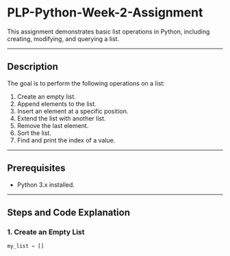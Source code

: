 # PLP-Python-Week-2-Assignment

This assignment demonstrates basic list operations in Python, including creating, modifying, and querying a list.

---

## Description
The goal is to perform the following operations on a list:
1. Create an empty list.
2. Append elements to the list.
3. Insert an element at a specific position.
4. Extend the list with another list.
5. Remove the last element.
6. Sort the list.
7. Find and print the index of a value.

---

## Prerequisites
- Python 3.x installed.

---

## Steps and Code Explanation

### 1. Create an Empty List
```python
my_list = []